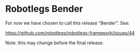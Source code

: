 # Robotlegs Bender

For now we have chosen to call this release "Bender". See:

https://github.com/robotlegs/robotlegs-framework/issues/44

Note: this may change before the final release.